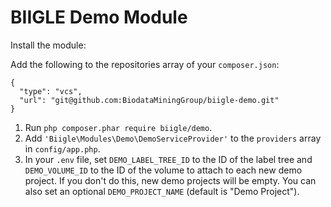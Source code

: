 # BIIGLE Demo Module

Install the module:

Add the following to the repositories array of your `composer.json`:
```
{
  "type": "vcs",
  "url": "git@github.com:BiodataMiningGroup/biigle-demo.git"
}
```

1. Run `php composer.phar require biigle/demo`.
2. Add `'Biigle\Modules\Demo\DemoServiceProvider'` to the `providers` array in `config/app.php`.
3. In your `.env` file, set `DEMO_LABEL_TREE_ID` to the ID of the label tree and `DEMO_VOLUME_ID` to the ID of the volume to attach to each new demo project. If you don't do this, new demo projects will be empty. You can also set an optional `DEMO_PROJECT_NAME` (default is "Demo Project").
